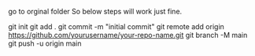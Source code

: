 go to orginal folder 
So below steps will work just fine.

git init
git add .
git commit -m "initial commit"
git remote add origin https://github.com/yourusername/your-repo-name.git
git branch -M main
git push -u origin main

